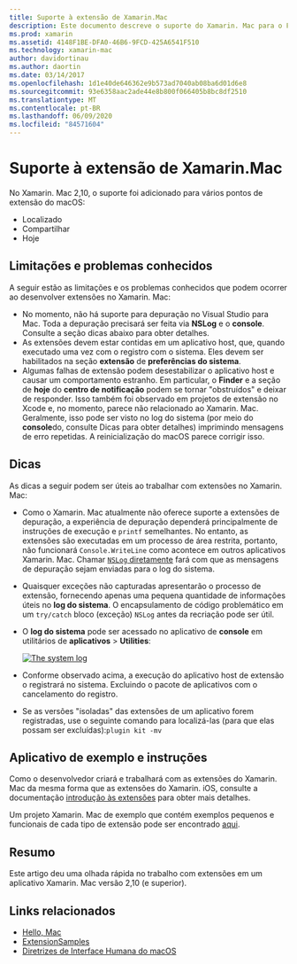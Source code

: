 ```yaml
---
title: Suporte à extensão de Xamarin.Mac
description: Este documento descreve o suporte do Xamarin. Mac para o Finder, o compartilhamento e as extensões atuais. Ele examina as limitações e problemas conhecidos, links para um aplicativo de exemplo e instruções e fornece dicas para trabalhar com extensões.
ms.prod: xamarin
ms.assetid: 4148F1BE-DFA0-46B6-9FCD-425A6541F510
ms.technology: xamarin-mac
author: davidortinau
ms.author: daortin
ms.date: 03/14/2017
ms.openlocfilehash: 1d1e40de646362e9b573ad7040ab08ba6d01d6e8
ms.sourcegitcommit: 93e6358aac2ade44e8b800f066405b8bc8df2510
ms.translationtype: MT
ms.contentlocale: pt-BR
ms.lasthandoff: 06/09/2020
ms.locfileid: "84571604"
---
```

# <a name="xamarinmac-extension-support"></a>Suporte à extensão de Xamarin.Mac

No Xamarin. Mac 2,10, o suporte foi adicionado para vários pontos de extensão do macOS:

- Localizado
- Compartilhar
- Hoje

<a name="Limitations-and-Known-Issues"></a>

## <a name="limitations-and-known-issues"></a>Limitações e problemas conhecidos

A seguir estão as limitações e os problemas conhecidos que podem ocorrer ao desenvolver extensões no Xamarin. Mac:

- No momento, não há suporte para depuração no Visual Studio para Mac. Toda a depuração precisará ser feita via **NSLog** e o **console**. Consulte a seção dicas abaixo para obter detalhes.
- As extensões devem estar contidas em um aplicativo host, que, quando executado uma vez com o registro com o sistema. Eles devem ser habilitados na seção **extensão** de **preferências do sistema**. 
- Algumas falhas de extensão podem desestabilizar o aplicativo host e causar um comportamento estranho. Em particular, o **Finder** e a seção de **hoje** do **centro de notificação** podem se tornar "obstruídos" e deixar de responder. Isso também foi observado em projetos de extensão no Xcode e, no momento, parece não relacionado ao Xamarin. Mac. Geralmente, isso pode ser visto no log do sistema (por meio do **console**do, consulte Dicas para obter detalhes) imprimindo mensagens de erro repetidas. A reinicialização do macOS parece corrigir isso.

<a name="Tips"></a>

## <a name="tips"></a>Dicas

As dicas a seguir podem ser úteis ao trabalhar com extensões no Xamarin. Mac:

- Como o Xamarin. Mac atualmente não oferece suporte a extensões de depuração, a experiência de depuração dependerá principalmente de instruções de execução e `printf` semelhantes. No entanto, as extensões são executadas em um processo de área restrita, portanto, não funcionará `Console.WriteLine` como acontece em outros aplicativos Xamarin. Mac. Chamar [ `NSLog` diretamente](https://gist.github.com/chamons/e2e409013a449cfbe1f2fbe5547f6554) fará com que as mensagens de depuração sejam enviadas para o log do sistema.
- Quaisquer exceções não capturadas apresentarão o processo de extensão, fornecendo apenas uma pequena quantidade de informações úteis no **log do sistema**. O encapsulamento de código problemático em um `try/catch` bloco (exceção) `NSLog` antes da recriação pode ser útil.
- O **log do sistema** pode ser acessado no aplicativo de **console** em utilitários de **aplicativos**  >  **Utilities**:

    [![](extensions-images/extension02.png "The system log")](extensions-images/extension02.png#lightbox)
- Conforme observado acima, a execução do aplicativo host de extensão o registrará no sistema. Excluindo o pacote de aplicativos com o cancelamento do registro. 
- Se as versões "isoladas" das extensões de um aplicativo forem registradas, use o seguinte comando para localizá-las (para que elas possam ser excluídas):`plugin kit -mv`

<a name="Walkthrough-and-Sample-App"></a>

## <a name="walkthrough-and-sample-app"></a>Aplicativo de exemplo e instruções

Como o desenvolvedor criará e trabalhará com as extensões do Xamarin. Mac da mesma forma que as extensões do Xamarin. iOS, consulte a documentação [introdução às extensões](~/ios/platform/extensions.md) para obter mais detalhes.

Um projeto Xamarin. Mac de exemplo que contém exemplos pequenos e funcionais de cada tipo de extensão pode ser encontrado [aqui](https://docs.microsoft.com/samples/xamarin/mac-samples/extensionsamples).

<a name="Summary"></a>

## <a name="summary"></a>Resumo

Este artigo deu uma olhada rápida no trabalho com extensões em um aplicativo Xamarin. Mac versão 2,10 (e superior).

## <a name="related-links"></a>Links relacionados

- [Hello, Mac](~/mac/get-started/hello-mac.md)
- [ExtensionSamples](https://docs.microsoft.com/samples/xamarin/mac-samples/extensionsamples)
- [Diretrizes de Interface Humana do macOS](https://developer.apple.com/design/human-interface-guidelines/macos/overview/themes/)
